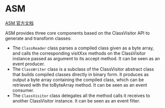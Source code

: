 # ASM 

[ASM 官方文档](https://asm.ow2.io/index.html)


ASM provides three core components based on the ClassVisitor API to generate and transform classes:
- The `ClassReader` class parses a compiled class given as a byte array,
and calls the corresponding visitXxx methods on the ClassVisitor
instance passed as argument to its accept method. It can be seen as an
event producer.
- The `ClassWriter` class is a subclass of the ClassVisitor abstract class
that builds compiled classes directly in binary form. It produces as
output a byte array containing the compiled class, which can be retrieved
with the toByteArray method. It can be seen as an event consumer.
- The `ClassVisitor` class delegates all the method calls it receives to
another ClassVisitor instance. It can be seen as an event filter.